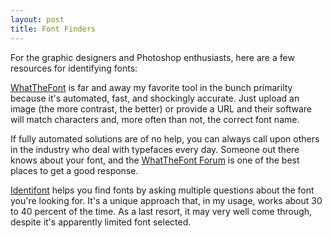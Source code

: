 ```yaml
---
layout: post
title: Font Finders
---
```

For the graphic designers and Photoshop enthusiasts, here are a few resources for identifying fonts: 

[WhatTheFont](http://www.myfonts.com/WhatTheFont/) is far and away my favorite tool in the bunch primarilty because it's automated, fast, and shockingly accurate. Just upload an image (the more contrast, the better) or provide a URL and their software will match characters and, more often than not, the correct font name.

If fully automated solutions are of no help, you can always call upon others in the industry who deal with typefaces every day. Someone out there knows about your font, and the [WhatTheFont Forum](http://www.myfonts.com/WhatTheFont/forum/) is one of the best places to get a good response.

[Identifont](http://www.identifont.com/) helps you find fonts by asking multiple questions about the font you're looking for. It's a unique approach that, in my usage, works about 30 to 40 percent of the time. As a last resort, it may very well come through, despite it's apparently limited font selected.
